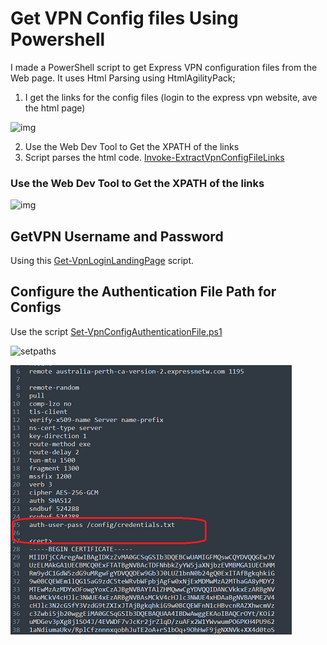 # Get VPN Config files Using Powershell

I made a PowerShell script to get Express VPN configuration files  from the Web page. It uses Html Parsing using HtmlAgilityPack;

1. I get the links for the config files (login to the express vpn website, ave the html page)

![img](scripts/img/expressnpv.png)

2. Use the Web Dev Tool to Get the XPATH of the links
3. Script parses the html code. [Invoke-ExtractVpnConfigFileLinks](scripts/powershell/Invoke-ExtractVpnConfigFileLinks.ps1)

### Use the Web Dev Tool to Get the XPATH of the links

![img](scripts/img/expressnpv1.png)


## GetVPN Username and Password 

Using this [Get-VpnLoginLandingPage](scripts/powershell/Get-VpnLoginLandingPage.ps1) script.

## Configure the Authentication File Path for Configs 

Use the script [Set-VpnConfigAuthenticationFile.ps1](scripts/powershell/Set-VpnConfigAuthenticationFile.ps1)

![setpaths](scripts/img/setpaths.png)


![path](scripts/img/path.png)